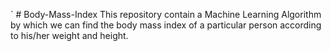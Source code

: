 `                                                       # Body-Mass-Index
This repository contain a Machine Learning Algorithm by which we can find the body mass index of a particular person according to his/her weight and height.
